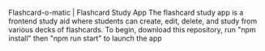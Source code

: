 Flashcard-o-matic | Flashcard Study App
The flashcard study app is a frontend study aid where students can create, edit, delete, and study from various decks of flashcards. To begin, download this repository, run "npm install" then "npm run start" to launch the app
